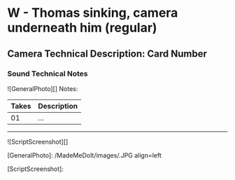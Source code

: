 # W - Thomas sinking, camera underneath him (regular)

## Camera Technical Description: Card Number

### Sound Technical Notes

![GeneralPhoto][]
Notes: 

| Takes | Description |
|:---|:----|
| 01 | ... |

----

![ScriptScreenshot][]


[GeneralPhoto]: /MadeMeDoIt/images/.JPG align=left

[ScriptScreenshot]: 